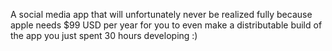 A social media app that will unfortunately never be realized fully because apple needs $99 USD per year for you to even make a distributable build of the app you just spent 30 hours developing :)

